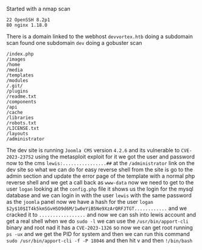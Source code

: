 Started with a nmap scan
```
22 OpenSSH 8.2p1
80 nginx 1.18.0
```
There is a domain linked to the webhost `devvortex.htb` doing a subdomain scan found one subdomain `dev` doing a gobuster scan
```
/index.php
/images
/home
/media
/templates
/modules
/.git/
/plugins
/readme.txt
/components
/api
/cache
/libraries
/robots.txt
/LICENSE.txt
/layouts
/administrator
```
The dev site is running `Joomla CMS` version `4.2.6` and its vulnerable to `CVE-2023-23752` using the metasploit exploit for  it we got the user and password now to the cms `lewis:................##` at the `/administrator` link on the dev site so what we can do for easy reverse shell from the site is go to the admin section and update the error page of the template with a normal php reverse shell and we get a call back as `www-data` now we need to get to the user `logan` looking at the `config.php` file it shows us the login for the mysql database and we can login in with the user `lewis` with the same password as the `joomla` panel now we have a hash for the user `logan` `$2y$10$IT4k5kmSGvHSO9d6M/1w0eYiB5Ne9XzArQRFJTGT............` and we cracked it to `.................` and now we can ssh into lewis account and get a real shell when we do `sudo -l` we can use the `/usr/bin/apport-cli` binary and root nad it has a `CVE-2023-1326` so now we can get root running `ps -ux` and we get the PID for system and then we can run this command `sudo /usr/bin/apport-cli -f -P 18046` and then hit v and then `!/bin/bash` 